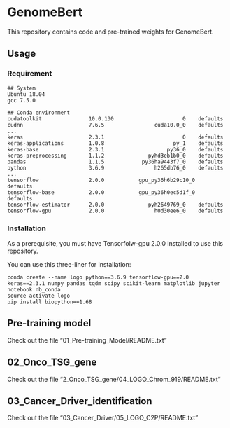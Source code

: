 # GenomeBert

This repository contains code and pre-trained weights for GenomeBert.


## Usage

### Requirement

```
## System
Ubuntu 18.04
gcc 7.5.0

## Conda environment
cudatoolkit               10.0.130                      0    defaults
cudnn                     7.6.5                cuda10.0_0    defaults
...
keras                     2.3.1                         0    defaults
keras-applications        1.0.8                      py_1    defaults
keras-base                2.3.1                    py36_0    defaults
keras-preprocessing       1.1.2              pyhd3eb1b0_0    defaults
pandas                    1.1.5            py36ha9443f7_0    defaults
python                    3.6.9                h265db76_0    defaults
...
tensorflow                2.0.0           gpu_py36h6b29c10_0    defaults
tensorflow-base           2.0.0           gpu_py36h0ec5d1f_0    defaults
tensorflow-estimator      2.0.0              pyh2649769_0    defaults
tensorflow-gpu            2.0.0                h0d30ee6_0    defaults

```



### Installation

As a prerequisite, you must have Tensorfolw-gpu 2.0.0 installed to use this repository.

You can use this three-liner for installation:

```shell
conda create --name logo python==3.6.9 tensorflow-gpu==2.0 keras==2.3.1 numpy pandas tqdm scipy scikit-learn matplotlib jupyter notebook nb_conda
source activate logo
pip install biopython==1.68
```


## Pre-training model

Check out the file “01_Pre-training_Model/README.txt”


## 02_Onco_TSG_gene

Check out the file “2_Onco_TSG_gene/04_LOGO_Chrom_919/README.txt”


## 03_Cancer_Driver_identification

Check out the file “03_Cancer_Driver/05_LOGO_C2P/README.txt”




